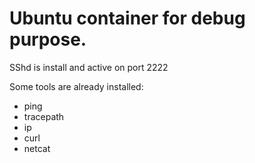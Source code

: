 # Ubuntu container for debug purpose.
SShd is install and active on port 2222

Some tools are already installed:
* ping
* tracepath
* ip
* curl
* netcat
